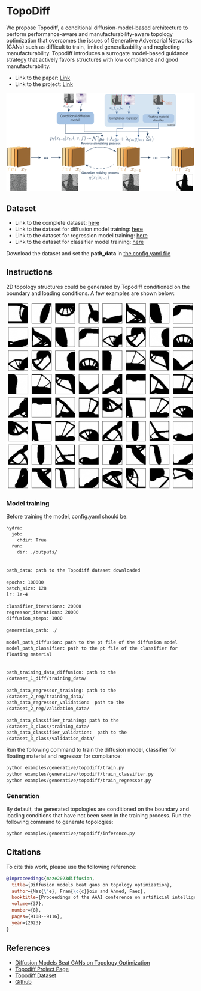 # TopoDiff
We propose Topodiff, a conditional diffusion-model-based architecture to perform performance-aware and manufacturability-aware topology optimization that overcomes the issues of Generative Adversarial Networks (GANs) such as difficult to train, limited generalizability and neglecting manufacturability. Topodiff introduces a surrogate model-based guidance strategy that actively favors structures with low compliance and good manufacturability.
- Link to the paper: [Link](https://arxiv.org/abs/2208.09591)
- Link to the project: [Link](https://decode.mit.edu/projects/topodiff/)

<p align="center">
<img src="../../../docs/img/topodiff_doc/topodiff.png" width="840" />
</p>

## Dataset
- Link to the complete dataset: [here](https://www.dropbox.com/home/decode_lab/Datasets/Public%20Documents/Topodiff_dataset)
- Link to the dataset for diffusion model training: [here](https://www.dropbox.com/scl/fi/9jy96a0lyf39wdwc27se7/dataset_1_diff.zip?rlkey=zz0ijw8e5h0hf0fb7qpnbwrgu&st=t7nuh1w7&dl=0)
- Link to the dataset for regression model training: [here](https://www.dropbox.com/scl/fi/486kmqbghzxuxqewjm9b4/dataset_2_reg.zip?rlkey=gw8yu1lv40tqk192py7wsl9o9&st=ao9yc1rw&dl=0)
- Link to the dataset for classifier model training: [here](https://www.dropbox.com/scl/fi/486kmqbghzxuxqewjm9b4/dataset_2_reg.zip?rlkey=gw8yu1lv40tqk192py7wsl9o9&st=ao9yc1rw&dl=0)


Download the dataset and set the **path_data** in [the config yaml file](conf/config.yaml)

## Instructions 
2D topology structures could be generated by Topodiff conditioned on the boundary and loading conditions. A few examples are shown below: 
<p align="center">
<img src="../../../docs/img/topodiff_doc/topology_generated.png" width="840" />
</p>

### Model training 
Before training the model, config.yaml should be: 
```
hydra:
  job:
    chdir: True
  run:
    dir: ./outputs/


path_data: path to the Topodiff dataset downloaded 

epochs: 100000
batch_size: 128
lr: 1e-4 

classifier_iterations: 20000
regressor_iterations: 20000
diffusion_steps: 1000

generation_path: ./

model_path_diffusion: path to the pt file of the diffusion model
model_path_classifier: path to the pt file of the classifier for floating material


path_training_data_diffusion: path to the /dataset_1_diff/training_data/

path_data_regressor_training: path to the /dataset_2_reg/training_data/
path_data_regressor_validation:  path to the /dataset_2_reg/validation_data/

path_data_classifier_training: path to the /dataset_3_class/training_data/
path_data_classifier_validation:  path to the /dataset_3_class/validation_data/

```

Run the following command to train the diffusion model, classifier for floating material and regressor for compliance:
```Bash
python examples/generative/topodiff/train.py
python examples/generative/topodiff/train_classifier.py
python examples/generative/topodiff/train_regressor.py
```
### Generation
By default, the generated topologies are conditioned on the boundary and loading conditions that have not been seen in the training process.
Run the following command to generate topologies: 
```Bash
python examples/generative/topodiff/inference.py
```




## Citations
To cite this work, please use the following reference:

```bibtex
@inproceedings{maze2023diffusion,
  title={Diffusion models beat gans on topology optimization},
  author={Maz{\'e}, Fran{\c{c}}ois and Ahmed, Faez},
  booktitle={Proceedings of the AAAI conference on artificial intelligence},
  volume={37},
  number={8},
  pages={9108--9116},
  year={2023}
}
```

## References
- [Diffusion Models Beat GANs on Topology Optimization](https://decode.mit.edu/assets/papers/2022_maze_topodiff.pdf)
- [Topodiff Project Page](https://decode.mit.edu/projects/topodiff/)
- [Topodiff Dataset](https://www.dropbox.com/home/decode_lab/Datasets/Public%20Documents/Topodiff_dataset)
- [Github](https://github.com/francoismaze/topodiff)

